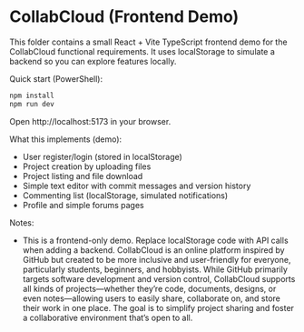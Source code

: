 # CollabCloud (Frontend Demo)

This folder contains a small React + Vite TypeScript frontend demo for the CollabCloud functional requirements. It uses localStorage to simulate a backend so you can explore features locally.

Quick start (PowerShell):

```powershell
npm install
npm run dev
```

Open http://localhost:5173 in your browser.

What this implements (demo):
- User register/login (stored in localStorage)
- Project creation by uploading files
- Project listing and file download
- Simple text editor with commit messages and version history
- Commenting list (localStorage, simulated notifications)
- Profile and simple forums pages

Notes:
- This is a frontend-only demo. Replace localStorage code with API calls when adding a backend.
CollabCloud is an online platform inspired by GitHub but created to be more inclusive and user-friendly for everyone, particularly students, beginners, and hobbyists. While GitHub primarily targets software development and version control, CollabCloud supports all kinds of projects—whether they’re code, documents, designs, or even notes—allowing users to easily share, collaborate on, and store their work in one place. The goal is to simplify project sharing and foster a collaborative environment that’s open to all.